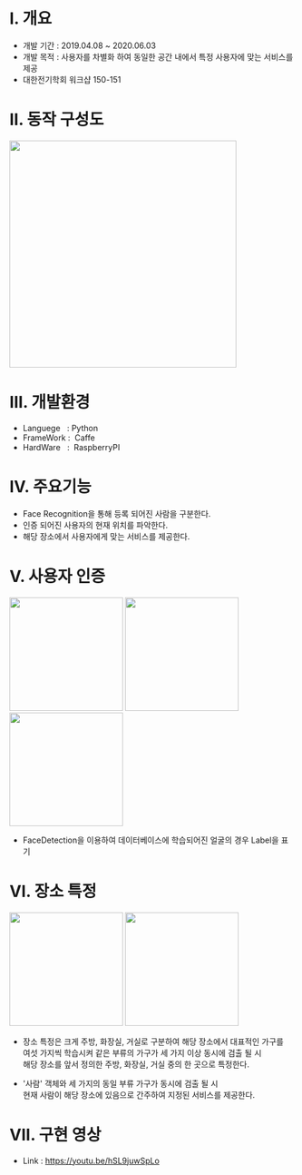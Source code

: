 # Ⅰ. **개요**
*   개발 기간 : 2019.04.08 ~ 2020.06.03
*   개발 목적 : 사용자를 차별화 하여 동일한 공간 내에서 특정 사용자에 맞는 서비스를 제공
*   대한전기학회 워크샵 150-151
  
# Ⅱ. **동작 구성도**
<img src="https://user-images.githubusercontent.com/73852272/98046531-b7de4d80-1e6d-11eb-9ecb-7832ccef9f18.jpg" width="400" hieght="400">

# Ⅲ. **개발환경**
*    Languege &nbsp;&nbsp;: Python
*    FrameWork :&nbsp; Caffe
*    HardWare &nbsp;&nbsp;: &nbsp;RaspberryPI

# Ⅳ. **주요기능**
*    Face Recognition을 통해 등록 되어진 사람을 구분한다.
*    인증 되어진 사용자의 현재 위치를 파악한다.
*    해당 장소에서 사용자에게 맞는 서비스를 제공한다.

# Ⅴ. 사용자 인증
<img src="https://user-images.githubusercontent.com/73852272/98048638-764fa180-1e71-11eb-99c3-3126844c0192.png" width="200" hieght="200">
<img src="https://user-images.githubusercontent.com/73852272/98048641-7780ce80-1e71-11eb-9ea4-fe4203b6a684.jpg" width="200" hieght="200">
<img src="https://user-images.githubusercontent.com/73852272/98048642-7780ce80-1e71-11eb-9729-cc486df5de08.png" width="200" hieght="200">

*    FaceDetection을 이용하여 데이터베이스에 학습되어진 얼굴의 경우
     Label을 표기


# Ⅵ. 장소 특정

<img src="https://user-images.githubusercontent.com/73852272/98048952-19a0b680-1e72-11eb-9064-2c3bfa51c225.png" width="200" hieght="200">

<img src="https://user-images.githubusercontent.com/73852272/98048951-186f8980-1e72-11eb-81a9-02fbe5868fc9.png" width="200" hieght="200">

*   장소 특정은 크게 주방, 화장실, 거실로 구분하여 해당 장소에서 대표적인 가구를
    <br>여섯 가지씩 학습시켜 같은 부류의 가구가 세 가지 이상 동시에 검출 될 시
    <br>해당 장소를 앞서 정의한 주방, 화장실, 거실 중의 한 곳으로 특정한다. 

*   '사람' 객체와 세 가지의 동일 부류 가구가 동시에 검출 될 시<br>
    현재 사람이 해당 장소에 있음으로 간주하여 지정된 서비스를 제공한다.
 
 # Ⅶ. 구현 영상
 *    Link : https://youtu.be/hSL9juwSpLo
